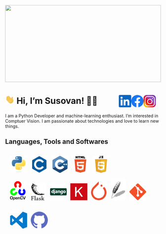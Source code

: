 <img src="assets/banner.gif" width=100% height=250px>

<h1 style="align-content: center;
           padding-right: 1rem;">
    <img src="assets/wave.gif" width="30px"> Hi, I’m Susovan! 👨‍💻
    <a href="https://instagram.com/_susovandas/">
        <img align="right" alt="Susovan's Instagram" width="40px" src="assets/instagram.png" />
    </a>
    </a>
    <a href="https://www.facebook.com/susovandasfb/">
        <img align="right" alt="Susovan's Facebook" width="40px" src="assets/facebook.svg" />
    </a>
    <a href="https://www.linkedin.com/in/susovandas/">
        <img align="right" alt="Susovan's LinkedIn" width="40px" src="assets/linkedin.svg" />
    </a>
</h1>
I am a Python Developer and machine-learning enthusiast. I’m interested in Comptuer Vision. I am passionate about technologies and love to learn new things.


## Languages, Tools and Softwares
<div style="padding: 1rem;">
    <img alt="Python" width="55px" src="assets/python.png">&nbsp;&nbsp;
    <img alt="C" width="55px" src="assets/c.png">&nbsp;&nbsp;
    <img alt="C++" width="55px" src="assets/c++.png">&nbsp;&nbsp;
    <img alt="Html" width="55px" src="assets/html5.png">&nbsp;&nbsp;
    <img alt="Javascript" width="55px" src="assets/javascript.png">
    <br><br>
    <img alt="OpenCV" width="50px" src="assets/OpenCV_Logo.png">&nbsp;&nbsp;
    <img alt="Flask" width="55px" src="assets/flask.png">&nbsp;&nbsp;
    <img alt="Django" width="55px" src="assets/django.png">&nbsp;&nbsp;
    <img alt="keras" width="55px" src="assets/keras.png">&nbsp;&nbsp;
    <img alt="Pytorch" width="50px" src="assets/pytorch.png">&nbsp;&nbsp;
    <img alt="Tkinter" width="50px" src="assets/tkinter.png">&nbsp;&nbsp;
    <img alt="Git" width="55px" src="assets/git.png">
    <br><br><br>
    <img alt="VS Code" width="55px" src="assets/visual-studio-code.png">&nbsp;&nbsp;
    <img alt="Github" width="55px" src="assets/github.png">
</div>